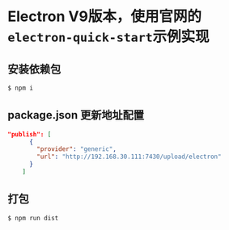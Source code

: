 # Electron V9版本，使用官网的`electron-quick-start`示例实现

## 安装依赖包
```bash
$ npm i

```

## package.json 更新地址配置
```json
"publish": [
      {
        "provider": "generic",
        "url": "http://192.168.30.111:7430/upload/electron"
      }
    ]
```


## 打包
```bash
$ npm run dist

```